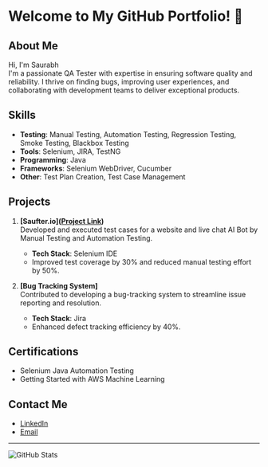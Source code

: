 # Welcome to My GitHub Portfolio! 👋

## About Me
Hi, I'm Saurabh  
I'm a passionate QA Tester with expertise in ensuring software quality and reliability. I thrive on finding bugs, improving user experiences, and collaborating with development teams to deliver exceptional products.  

## Skills
- **Testing**: Manual Testing, Automation Testing, Regression Testing, Smoke Testing, Blackbox Testing  
- **Tools**: Selenium, JIRA, TestNG  
- **Programming**: Java 
- **Frameworks**: Selenium WebDriver, Cucumber  
- **Other**: Test Plan Creation, Test Case Management
  
## Projects
1. **[Saufter.io]([Project Link](https://saufter.io/))**  
   Developed and executed test cases for a website and live chat AI Bot by Manual Testing and Automation Testing.  
   - **Tech Stack**: Selenium IDE 
   - Improved test coverage by 30% and reduced manual testing effort by 50%.  

2. **[Bug Tracking System]**  
   Contributed to developing a bug-tracking system to streamline issue reporting and resolution.  
   - **Tech Stack**: Jira  
   - Enhanced defect tracking efficiency by 40%.  

## Certifications
- Selenium Java Automation Testing  
- Getting Started with AWS Machine Learning  

## Contact Me
- [LinkedIn]([https://www.linkedin.com/in/saurabh-patil-841326117/])  
- [Email](saurabhpatil9669@gmail.com)  

---

![GitHub Stats](https://github-readme-stats.vercel.app/api?username=YourUsername&show_icons=true&theme=radical)
